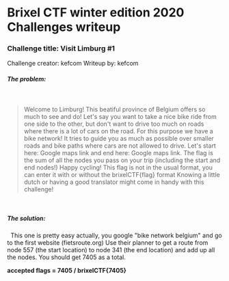 # Brixel CTF winter edition 2020 Challenges writeup
### Challenge title: Visit Limburg #1
Challenge creator: kefcom
Writeup by: kefcom

##### The problem:
&nbsp;
>Welcome to Limburg! This beatiful province of Belgium offers so much to see and do!
Let's say you want to take a nice bike ride from one side to the other, but don't want to drive too much on roads where there is a lot of cars on the road.
For this purpose we have a bike network! It tries to guide you as much as possible over smaller roads and bike paths where cars are not allowed to drive.
Let's start here: Google maps link and end here: Google maps link.
The flag is the sum of all the nodes you pass on your trip (including the start and end nodes!)
Happy cycling!
This flag is not in the usual format, you can enter it with or without the brixelCTF{flag} format
Knowing a little dutch or having a good translator might come in handy with this challenge!

&nbsp;
##### The solution:
&nbsp;
This one is pretty easy actually, you google "bike network belgium" and go to the first website (fietsroute.org)
Use their planner to get a route from node 557 (the start location) to node 341 (the end location) and add up all the nodes.
You should get 7405 as a total.

**accepted flags = 7405 / brixelCTF{7405}**
